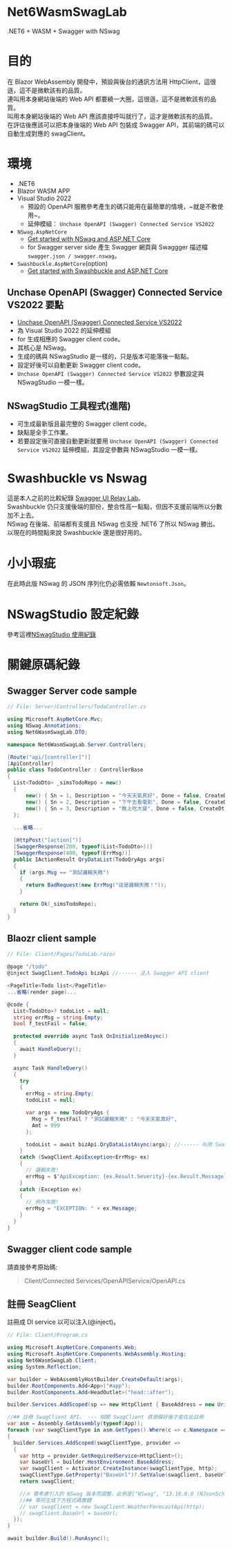 # Net6WasmSwagLab
.NET6  + WASM + Swagger with NSwag   

# 目的
在 Blazor WebAssembly 開發中，預設與後台的通訊方法用 HttpClient，這很遜，這不是微軟該有的品質。   
連叫用本身網站後端的 Web API 都要繞一大圈，這很遜，這不是微軟該有的品質。   
叫用本身網站後端的 Web API 應該直接呼叫就行了，這才是微軟該有的品質。   
在評估後應該可以把本身後端的 Web API 包裝成 Swagger API，其前端的碼可以自動生成對應的 swagClient。

# 環境
* .NET6
* Blazor WASM APP
* Visual Studio 2022
  * 預設的 OpenAPI 服務參考產生的碼只能用在最簡單的情境，~就是不敷使用~。
  * 延伸模組： `Unchase OpenAPI (Swagger) Connected Service VS2022`
* `NSwag.AspNetCore`   
  * [Get started with NSwag and ASP.NET Core](https://learn.microsoft.com/en-us/aspnet/core/tutorials/getting-started-with-nswag?view=aspnetcore-6.0&tabs=visual-studio)
  * for Swagger server side 產生 Swagger 網頁與 Swaggger 描述檔 `swagger.json / swagger.nswag`。
* `Swashbuckle.AspNetCore`(option)
  * [Get started with Swashbuckle and ASP.NET Core](https://learn.microsoft.com/en-us/aspnet/core/tutorials/getting-started-with-swashbuckle?view=aspnetcore-6.0&tabs=visual-studio)

## Unchase OpenAPI (Swagger) Connected Service VS2022 要點
 * [Unchase OpenAPI (Swagger) Connected Service VS2022](https://marketplace.visualstudio.com/items?itemName=Unchase.unchaseopenapiconnectedservicevs22)
 * 為 Visual Studio 2022 的延伸模組
 * for 生成相應的 Swagger client code。
 * 其核心是 NSwag。
 * 生成的碼與 NSwagStudio 是一樣的，只是版本可能落後一點點。
 * 設定好後可以自動更新 Swagger client code。 
 * `Unchase OpenAPI (Swagger) Connected Service VS2022` 參數設定與 NSwagStudio 一模一樣。

## NSwagStudio 工具程式(進階)  
  * 可生成最新版且最完整的 Swagger client code。
  * 缺點是全手工作業。
  * 若要設定後可直接自動更新就要用 `Unchase OpenAPI (Swagger) Connected Service VS2022` 延伸模組，其設定參數與 NSwagStudio 一模一樣。

# Swashbuckle vs Nswag
這是本人之前的比較紀錄 [Swagger UI Relay Lab](https://github.com/relyky/Swagger-UI-Relay-Lab)。   
Swashbuckle 仍只支援後端的部份，整合性高一點點，但因不支援前端所以分數加不上去。  
NSwag 在後端、前端都有支援且 NSwag 也支授 .NET6 了所以 NSwag 勝出。   
以現在的時間點來說 Swashbuckle 還是很好用的。

# 小小瑕疵
在此時此版 NSwag 的 JSON 序列化仍必需依賴 `Newtonsoft.Json`。

# NSwagStudio 設定紀錄
參考這裡[NSwagStudio 使用紀錄](https://rely-ky.gitbook.io/qu-zhi-wu-wang-lu-gitbook2/nswagstudio-shi-yong-ji-lu)

# 關鍵原碼紀錄
## Swagger Server code sample 
``` csharp
// File: Server/Controllers/TodoController.cs

using Microsoft.AspNetCore.Mvc;
using NSwag.Annotations;
using Net6WasmSwagLab.DTO;

namespace Net6WasmSwagLab.Server.Controllers;

[Route("api/[controller]")]
[ApiController]
public class TodoController : ControllerBase
{
  List<TodoDto> _simsTodoRepo = new()
  {
      new() { Sn = 1, Description = "今天天氣真好", Done = false, CreateDtm = DateTime.Now.AddDays(-3) },
      new() { Sn = 2, Description = "下午去看電影", Done = false, CreateDtm = DateTime.Now.AddDays(-2) },
      new() { Sn = 3, Description = "晚上吃大餐", Done = false, CreateDtm = DateTime.Now.AddDays(-1) }
  };
  
  ...省略...

  [HttpPost("[action]")]
  [SwaggerResponse(200, typeof(List<TodoDto>))]
  [SwaggerResponse(400, typeof(ErrMsg))]
  public IActionResult QryDataList(TodoQryAgs args)
  {
    if (args.Msg == "測試邏輯失敗")
    {
      return BadRequest(new ErrMsg("這是邏輯失敗！"));
    }

    return Ok(_simsTodoRepo);
  }
}

```

## Blaozr client sample
``` csharp
// File: Client/Pages/TodoLab.razor

@page "/todo"
@inject SwagClient.TodoApi bizApi //------ 注入 Swagger API client

<PageTitle>Todo list</PageTitle>
...省略(render page)...

@code {
  List<TodoDto>? todoList = null;
  string errMsg = string.Empty;
  bool f_testFail = false;

  protected override async Task OnInitializedAsync()
  {
    await HandleQuery();
  }

  async Task HandleQuery()
  {
    try
    {
      errMsg = string.Empty;
      todoList = null;

      var args = new TodoQryAgs {
        Msg = f_testFail ? "測試邏輯失敗" : "今天天氣真好",
        Amt = 999
      };

      todoList = await bizApi.QryDataListAsync(args); //------ 叫用 Swagger API
    }
    catch (SwagClient.ApiException<ErrMsg> ex)
    {
      // 邏輯失敗!
      errMsg = $"ApiException: {ex.Result.Severity}-{ex.Result.Message}";
    }
    catch (Exception ex)
    {
      // 例外失敗!
      errMsg = "EXCEPTION: " + ex.Message;
    }
  }
}
```

## Swagger client code sample
請直接參考原始碼:
>
> Client/Connected Services/OpenAPIService/OpenAPI.cs
>

## 註冊 SeagClient 
註冊成 DI service 以可以注入(@inject)。  
``` csharp
// File: Client/Program.cs

using Microsoft.AspNetCore.Components.Web;
using Microsoft.AspNetCore.Components.WebAssembly.Hosting;
using Net6WasmSwagLab.Client;
using System.Reflection;

var builder = WebAssemblyHostBuilder.CreateDefault(args);
builder.RootComponents.Add<App>("#app");
builder.RootComponents.Add<HeadOutlet>("head::after");

builder.Services.AddScoped(sp => new HttpClient { BaseAddress = new Uri(builder.HostEnvironment.BaseAddress) });

//## 註冊 SwagClient API。 --- 相關 SwagClient 資源備好後才能在此註冊
var asm = Assembly.GetAssembly(typeof(App));
foreach (var swagClientType in asm.GetTypes().Where(c => c.Namespace == "SwagClient" && c.Name.EndsWith("Api")))
{
  builder.Services.AddScoped(swagClientType, provider =>
  {
    var http = provider.GetRequiredService<HttpClient>();
    var baseUrl = builder.HostEnvironment.BaseAddress;
    var swagClient = Activator.CreateInstance(swagClientType, http);
    swagClientType.GetProperty("BaseUrl")?.SetValue(swagClient, baseUrl);
    return swagClient;

    //※ 需考慮引入的 NSwag 版本而調整。此例是["NSwag", "13.18.0.0 (NJsonSchema v10.8.0.0 (Newtonsoft.Json v13.0.1.0))")]
    //## 等同生成下方程式碼實體
    // var swagClient = new SwagClient.WeatherForecastApi(http);
    // swagClient.BaseUrl = baseUrl;
  });
}

await builder.Build().RunAsync();
```
